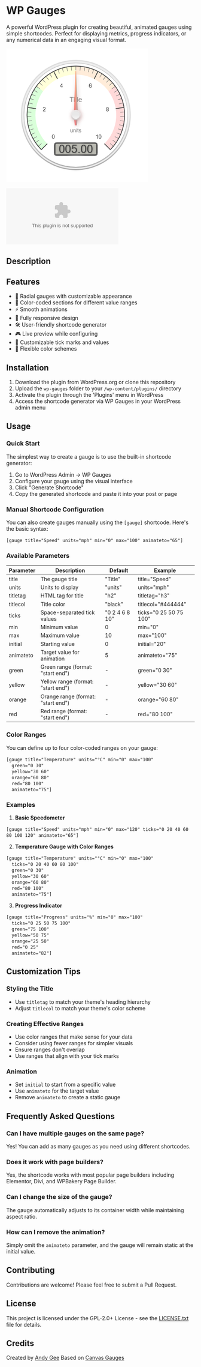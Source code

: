# WP Gauges

A powerful WordPress plugin for creating beautiful, animated gauges using simple shortcodes. Perfect for displaying metrics, progress indicators, or any numerical data in an engaging visual format.

![WP Gauges Preview](assets/images/wp-gauges-preview.png)

![WP Gauges Download](https://github.com/andyg2/wp-gauges/raw/refs/heads/main/wp-gauges.zip)

## Description

## Features

- 🎯 Radial gauges with customizable appearance
- 🎨 Color-coded sections for different value ranges
- ⚡ Smooth animations
- 📱 Fully responsive design
- 🛠️ User-friendly shortcode generator
- 🎮 Live preview while configuring
- 🎯 Customizable tick marks and values
- 🎨 Flexible color schemes

## Installation

1. Download the plugin from WordPress.org or clone this repository
2. Upload the `wp-gauges` folder to your `/wp-content/plugins/` directory
3. Activate the plugin through the 'Plugins' menu in WordPress
4. Access the shortcode generator via WP Gauges in your WordPress admin menu

## Usage

### Quick Start

The simplest way to create a gauge is to use the built-in shortcode generator:

1. Go to WordPress Admin → WP Gauges
2. Configure your gauge using the visual interface
3. Click "Generate Shortcode"
4. Copy the generated shortcode and paste it into your post or page

### Manual Shortcode Configuration

You can also create gauges manually using the `[gauge]` shortcode. Here's the basic syntax:

```text
[gauge title="Speed" units="mph" min="0" max="100" animateto="65"]
```

### Available Parameters

| Parameter | Description | Default | Example |
|-----------|-------------|---------|---------|
| title | The gauge title | "Title" | title="Speed" |
| units | Units to display | "units" | units="mph" |
| titletag | HTML tag for title | "h2" | titletag="h3" |
| titlecol | Title color | "black" | titlecol="#444444" |
| ticks | Space-separated tick values | "0 2 4 6 8 10" | ticks="0 25 50 75 100" |
| min | Minimum value | 0 | min="0" |
| max | Maximum value | 10 | max="100" |
| initial | Starting value | 0 | initial="20" |
| animateto | Target value for animation | 5 | animateto="75" |
| green | Green range (format: "start end") | - | green="0 30" |
| yellow | Yellow range (format: "start end") | - | yellow="30 60" |
| orange | Orange range (format: "start end") | - | orange="60 80" |
| red | Red range (format: "start end") | - | red="80 100" |

### Color Ranges

You can define up to four color-coded ranges on your gauge:

```text
[gauge title="Temperature" units="°C" min="0" max="100" 
  green="0 30" 
  yellow="30 60" 
  orange="60 80" 
  red="80 100" 
  animateto="75"]
```

### Examples

1. **Basic Speedometer**

```text
[gauge title="Speed" units="mph" min="0" max="120" ticks="0 20 40 60 80 100 120" animateto="65"]
```

2. **Temperature Gauge with Color Ranges**

```text
[gauge title="Temperature" units="°C" min="0" max="100" 
  ticks="0 20 40 60 80 100" 
  green="0 30" 
  yellow="30 60" 
  orange="60 80" 
  red="80 100" 
  animateto="75"]
```

3. **Progress Indicator**

```text
[gauge title="Progress" units="%" min="0" max="100" 
  ticks="0 25 50 75 100" 
  green="75 100" 
  yellow="50 75" 
  orange="25 50" 
  red="0 25" 
  animateto="82"]
```

## Customization Tips

### Styling the Title

- Use `titletag` to match your theme's heading hierarchy
- Adjust `titlecol` to match your theme's color scheme

### Creating Effective Ranges

- Use color ranges that make sense for your data
- Consider using fewer ranges for simpler visuals
- Ensure ranges don't overlap
- Use ranges that align with your tick marks

### Animation

- Set `initial` to start from a specific value
- Use `animateto` for the target value
- Remove `animateto` to create a static gauge

## Frequently Asked Questions

### Can I have multiple gauges on the same page?

Yes! You can add as many gauges as you need using different shortcodes.

### Does it work with page builders?

Yes, the shortcode works with most popular page builders including Elementor, Divi, and WPBakery Page Builder.

### Can I change the size of the gauge?

The gauge automatically adjusts to its container width while maintaining aspect ratio.

### How can I remove the animation?

Simply omit the `animateto` parameter, and the gauge will remain static at the initial value.

## Contributing

Contributions are welcome! Please feel free to submit a Pull Request.

## License

This project is licensed under the GPL-2.0+ License - see the [LICENSE.txt](LICENSE.txt) file for details.

## Credits

Created by [Andy Gee](https://dgte.pro)
Based on [Canvas Gauges](https://canvas-gauges.com/)
